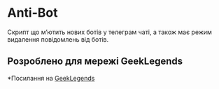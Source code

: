 # Anti-Bot

Скрипт що мʼютить нових ботів у телеграм чаті, а також  має режим видалення повідомлень від ботів.

## Розроблено для мережі GeekLegends

*Посилання на [GeekLegends](https://t.me/geeklegends)
